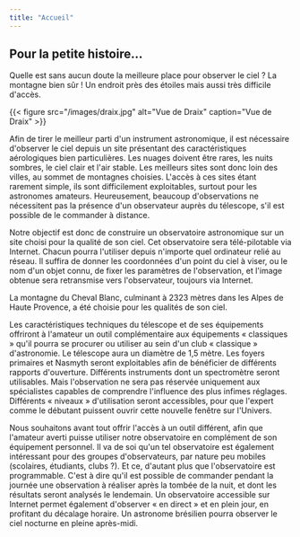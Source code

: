 ```yaml
---
title: "Accueil"
---
```


## Pour la petite histoire...

Quelle est sans aucun doute la meilleure place pour observer le ciel ? La montagne bien sûr ! Un endroit près des étoiles mais aussi très difficile d'accès.

{{< figure src="/images/draix.jpg" alt="Vue de Draix" caption="Vue de Draix" >}}

Afin de tirer le meilleur parti d'un instrument astronomique, il est nécessaire d'observer le ciel depuis un site présentant des caractéristiques aérologiques bien particulières. Les nuages doivent être rares, les nuits sombres, le ciel clair et l'air stable. Les meilleurs sites sont donc loin des villes, au sommet de montagnes choisies. L'accès à ces sites étant rarement simple, ils sont difficilement exploitables, surtout pour les astronomes amateurs. Heureusement, beaucoup d'observations ne nécessitent pas la présence d'un observateur auprès du télescope, s'il est possible de le commander à distance.

Notre objectif est donc de construire un observatoire astronomique sur un site choisi pour la qualité de son ciel. Cet observatoire sera télé-pilotable via Internet. Chacun pourra l'utiliser depuis n'importe quel ordinateur relié au réseau. Il suffira de donner les coordonnées d'un point du ciel à viser, ou le nom d'un objet connu, de fixer les paramètres de l'observation, et l'image obtenue sera retransmise vers l'observateur, toujours via Internet.

La montagne du Cheval Blanc, culminant à 2323 mètres dans les Alpes de Haute Provence, a été choisie pour les qualités de son ciel.

Les caractéristiques techniques du télescope et de ses équipements offriront à l'amateur un outil complémentaire aux équipements « classiques » qu'il pourra se procurer ou utiliser au sein d'un club « classique » d'astronomie. Le télescope aura un diamètre de 1,5 mètre. Les foyers primaires et Nasmyth seront exploitables afin de bénéficier de différents rapports d'ouverture. Différents instruments dont un spectromètre seront utilisables. Mais l'observation ne sera pas réservée uniquement aux spécialistes capables de comprendre l'influence des plus infimes réglages. Différents « niveaux » d'utilisation seront accessibles, pour que l'expert comme le débutant puissent ouvrir cette nouvelle fenêtre sur l'Univers.

Nous souhaitons avant tout offrir l'accès à un outil différent, afin que l'amateur averti puisse utiliser notre observatoire en complément de son équipement personnel. Il va de soi qu'un tel observatoire est également intéressant pour des groupes d'observateurs, par nature peu mobiles (scolaires, étudiants, clubs ?). Et ce, d'autant plus que l'observatoire est programmable. C'est à dire qu'il est possible de commander pendant la journée une observation à réaliser après la tombée de la nuit, et dont les résultats seront analysés le lendemain. Un observatoire accessible sur Internet permet également d'observer « en direct » et en plein jour, en profitant du décalage horaire. Un astronome brésilien pourra observer le ciel nocturne en pleine après-midi.